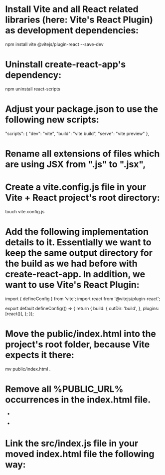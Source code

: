 # Install Vite and all React related libraries (here: Vite's React Plugin) as development dependencies:

npm install vite @vitejs/plugin-react --save-dev

# Uninstall create-react-app's dependency:

npm uninstall react-scripts

# Adjust your package.json to use the following new scripts:

"scripts": {
"dev": "vite",
"build": "vite build",
"serve": "vite preview"
},

# Rename all extensions of files which are using JSX from ".js" to ".jsx",

# Create a vite.config.js file in your Vite + React project's root directory:

touch vite.config.js

# Add the following implementation details to it. Essentially we want to keep the same output directory for the build as we had before with create-react-app. In addition, we want to use Vite's React Plugin:

import { defineConfig } from 'vite';
import react from '@vitejs/plugin-react';

export default defineConfig(() => {
return {
build: {
outDir: 'build',
},
plugins: [react()],
};
});

# Move the public/index.html into the project's root folder, because Vite expects it there:

mv public/index.html .

# Remove all %PUBLIC_URL% occurrences in the index.html file.

- <link rel="icon" href="%PUBLIC_URL%/favicon.ico" />

* <link rel="icon" href="/favicon.ico" />

<!-- do this for all occurrences  -->

# Link the src/index.js file in your moved index.html file the following way:

<body>
  <div id="root"></div>
  <script type="module" src="/src/index.jsx"></script>
</body>
